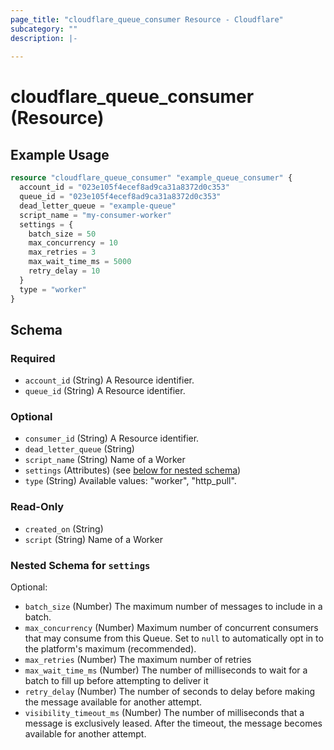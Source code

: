 ```yaml
---
page_title: "cloudflare_queue_consumer Resource - Cloudflare"
subcategory: ""
description: |-
  
---
```


# cloudflare_queue_consumer (Resource)



## Example Usage

```terraform
resource "cloudflare_queue_consumer" "example_queue_consumer" {
  account_id = "023e105f4ecef8ad9ca31a8372d0c353"
  queue_id = "023e105f4ecef8ad9ca31a8372d0c353"
  dead_letter_queue = "example-queue"
  script_name = "my-consumer-worker"
  settings = {
    batch_size = 50
    max_concurrency = 10
    max_retries = 3
    max_wait_time_ms = 5000
    retry_delay = 10
  }
  type = "worker"
}
```

<!-- schema generated by tfplugindocs -->
## Schema

### Required

- `account_id` (String) A Resource identifier.
- `queue_id` (String) A Resource identifier.

### Optional

- `consumer_id` (String) A Resource identifier.
- `dead_letter_queue` (String)
- `script_name` (String) Name of a Worker
- `settings` (Attributes) (see [below for nested schema](#nestedatt--settings))
- `type` (String) Available values: "worker", "http_pull".

### Read-Only

- `created_on` (String)
- `script` (String) Name of a Worker

<a id="nestedatt--settings"></a>
### Nested Schema for `settings`

Optional:

- `batch_size` (Number) The maximum number of messages to include in a batch.
- `max_concurrency` (Number) Maximum number of concurrent consumers that may consume from this Queue. Set to `null` to automatically opt in to the platform's maximum (recommended).
- `max_retries` (Number) The maximum number of retries
- `max_wait_time_ms` (Number) The number of milliseconds to wait for a batch to fill up before attempting to deliver it
- `retry_delay` (Number) The number of seconds to delay before making the message available for another attempt.
- `visibility_timeout_ms` (Number) The number of milliseconds that a message is exclusively leased. After the timeout, the message becomes available for another attempt.


